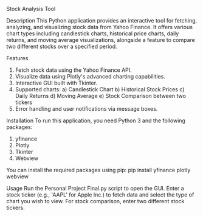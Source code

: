 Stock Analysis Tool

Description
This Python application provides an interactive tool for fetching, analyzing, and visualizing stock data from Yahoo Finance. It offers various chart types including candlestick charts, historical price charts, daily returns, and moving average visualizations, alongside a feature to compare two different stocks over a specified period.

Features
1. Fetch stock data using the Yahoo Finance API.
2. Visualize data using Plotly's advanced charting capabilities.
3. Interactive GUI built with Tkinter.
4. Supported charts:
    a) Candlestick Chart
    b) Historical Stock Prices
    c) Daily Returns
    d) Moving Average
    e) Stock Comparison between two tickers
5. Error handling and user notifications via message boxes.

Installation
To run this application, you need Python 3 and the following packages:
1. yfinance
2. Plotly
3. Tkinter 
4. Webview

You can install the required packages using pip: pip install yfinance plotly webview

Usage
Run the Personal Project Final.py script to open the GUI. Enter a stock ticker (e.g., 'AAPL' for Apple Inc.) to fetch data and select the type of chart you wish to view. For stock comparison, enter two different stock tickers.
